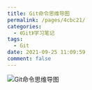 ```yaml
---
title: Git命令思维导图
permalink: /pages/4cbc21/
categories: 
  - 《Git》学习笔记
tags: 
  - Git
date: 2021-09-25 11:09:59
comment: false
---
```

![Git命令思维导图](/img/git.png)
